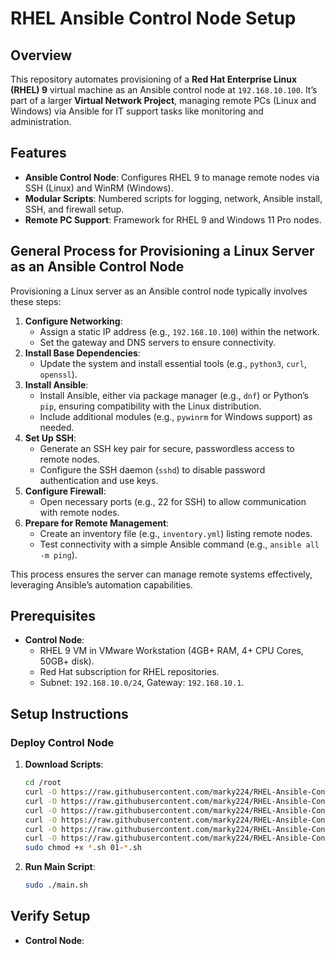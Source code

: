 # RHEL Ansible Control Node Setup

## Overview
This repository automates provisioning of a **Red Hat Enterprise Linux (RHEL) 9** virtual machine as an Ansible control node at `192.168.10.100`. It’s part of a larger **Virtual Network Project**, managing remote PCs (Linux and Windows) via Ansible for IT support tasks like monitoring and administration.

## Features
- **Ansible Control Node**: Configures RHEL 9 to manage remote nodes via SSH (Linux) and WinRM (Windows).
- **Modular Scripts**: Numbered scripts for logging, network, Ansible install, SSH, and firewall setup.
- **Remote PC Support**: Framework for RHEL 9 and Windows 11 Pro nodes.

## General Process for Provisioning a Linux Server as an Ansible Control Node
Provisioning a Linux server as an Ansible control node typically involves these steps:

1. **Configure Networking**:
   - Assign a static IP address (e.g., `192.168.10.100`) within the network.
   - Set the gateway and DNS servers to ensure connectivity.
2. **Install Base Dependencies**:
   - Update the system and install essential tools (e.g., `python3`, `curl`, `openssl`).
3. **Install Ansible**:
   - Install Ansible, either via package manager (e.g., `dnf`) or Python’s `pip`, ensuring compatibility with the Linux distribution.
   - Include additional modules (e.g., `pywinrm` for Windows support) as needed.
4. **Set Up SSH**:
   - Generate an SSH key pair for secure, passwordless access to remote nodes.
   - Configure the SSH daemon (`sshd`) to disable password authentication and use keys.
5. **Configure Firewall**:
   - Open necessary ports (e.g., 22 for SSH) to allow communication with remote nodes.
6. **Prepare for Remote Management**:
   - Create an inventory file (e.g., `inventory.yml`) listing remote nodes.
   - Test connectivity with a simple Ansible command (e.g., `ansible all -m ping`).

This process ensures the server can manage remote systems effectively, leveraging Ansible’s automation capabilities.

## Prerequisites
- **Control Node**:
  - RHEL 9 VM in VMware Workstation (4GB+ RAM, 4+ CPU Cores, 50GB+ disk).
  - Red Hat subscription for RHEL repositories.
  - Subnet: `192.168.10.0/24`, Gateway: `192.168.10.1`.

## Setup Instructions

### Deploy Control Node
1. **Download Scripts**:
   ```bash
   cd /root
   curl -O https://raw.githubusercontent.com/marky224/RHEL-Ansible-Control-Node/main/deploy/main.sh
   curl -O https://raw.githubusercontent.com/marky224/RHEL-Ansible-Control-Node/main/deploy/01-setup_logging.sh
   curl -O https://raw.githubusercontent.com/marky224/RHEL-Ansible-Control-Node/main/deploy/02-configure_network.sh
   curl -O https://raw.githubusercontent.com/marky224/RHEL-Ansible-Control-Node/main/deploy/03-install_ansible.sh
   curl -O https://raw.githubusercontent.com/marky224/RHEL-Ansible-Control-Node/main/deploy/04-configure_ssh.sh
   curl -O https://raw.githubusercontent.com/marky224/RHEL-Ansible-Control-Node/main/deploy/05-configure_firewall.sh
   sudo chmod +x *.sh 01-*.sh
   ```

2. **Run Main Script**:
   ```bash
   sudo ./main.sh
   ```
## Verify Setup
-  **Control Node**:
